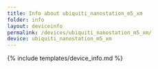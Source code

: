 ```yaml
---
title: Info about ubiquiti_nanostation_m5_xm
folder: info
layout: deviceinfo
permalink: /devices/ubiquiti_nanostation_m5_xm/
device: ubiquiti_nanostation_m5_xm
---
```

{% include templates/device_info.md %}
